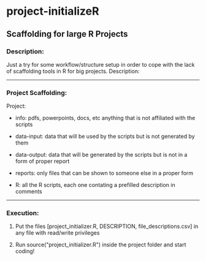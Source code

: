 # project-initializeR

## Scaffolding for large R Projects

### Description: 

Just a try for some workflow/structure setup in order to cope with the
lack of scaffolding tools in R for big projects.
Description: 


---

### Project Scaffolding:
    
Project:
  * info:          pdfs, powerpoints, docs, etc anything that is not affiliated with the scripts
  
  * data-input:    data that will be used by the scripts but is not generated by them
  
  * data-output:   data that will be generated by the scripts but is not in a form of proper report
  
  * reports:       only files that can be shown to someone else in a proper form
  
  * R:             all the R scripts, each one contating a prefilled description in comments
---
  
### Execution:

1.  Put the files [project_initializer.R, DESCRIPTION, file_descriptions.csv]
in any file with read/write privileges

2.  Run source("project_initializer.R") inside the project folder and
start coding!